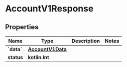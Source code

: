 
# AccountV1Response

## Properties
| Name | Type | Description | Notes |
| ------------ | ------------- | ------------- | ------------- |
| **&#x60;data&#x60;** | [**AccountV1Data**](AccountV1Data.md) |  |  |
| **status** | **kotlin.Int** |  |  |



